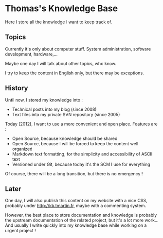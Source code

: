 # Thomas's Knowledge Base #

Here I store all the knowledge I want to keep track of.

## Topics ##

Currently it's only about computer stuff. System administration, software development, hardware,...

Maybe one day I will talk about other topics, who know.

I try to keep the content in English only, but there may be exceptions.

## History ##

Until now, I stored my knowledge into :

- Technical posts into my blog (since 2008)
- Text files into my private SVN repository (since 2005)

Today (2012), I want to use a more convenient and open place.
Features are :

- Open Source, because knowledge should be shared
- Open Source, because I will be forced to keep the content well organized
- Markdown text formatting, for the simplicity and accessibility of ASCII text
- Versioned under Git, because today it's the SCM I use for everything

Of course, there will be a long transition, but there is no emergency !

## Later ##

One day, I will also publish this content on my website with a nice CSS, probably under http://kb.tmartin.fr, maybe with a commenting system.

However, the best place to store documentation and knowledge is probably
the upstream documentation of the related project, but it's a lot more work...
And usually I write quickly into my knowledge base while working on a urgent
project !

